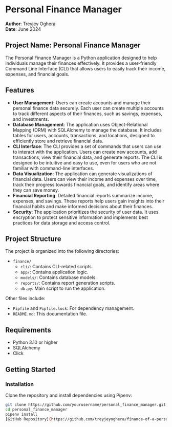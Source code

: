 # Personal Finance Manager

**Author**: Treyjey Oghera  
**Date**: June 2024

## Project Name: Personal Finance Manager

The Personal Finance Manager is a Python application designed to help individuals manage their finances effectively. It provides a user-friendly Command Line Interface (CLI) that allows users to easily track their income, expenses, and financial goals.

## Features

- **User Management**: Users can create accounts and manage their personal finance data securely. Each user can create multiple accounts to track different aspects of their finances, such as savings, expenses, and investments.
- **Database Management**: The application uses Object-Relational Mapping (ORM) with SQLAlchemy to manage the database. It includes tables for users, accounts, transactions, and locations, designed to efficiently store and retrieve financial data.
- **CLI Interface**: The CLI provides a set of commands that users can use to interact with the application. Users can create new accounts, add transactions, view their financial data, and generate reports. The CLI is designed to be intuitive and easy to use, even for users who are not familiar with command-line interfaces.
- **Data Visualization**: The application can generate visualizations of financial data. Users can view their income and expenses over time, track their progress towards financial goals, and identify areas where they can save money.
- **Financial Reporting**: Detailed financial reports summarize income, expenses, and savings. These reports help users gain insights into their financial habits and make informed decisions about their finances.
- **Security**: The application prioritizes the security of user data. It uses encryption to protect sensitive information and implements best practices for data storage and access control.

## Project Structure

The project is organized into the following directories:

- `finance/`
  - `cli/`: Contains CLI-related scripts.
  - `app/`: Contains application logic.
  - `models/`: Contains database models.
  - `reports/`: Contains report generation scripts.
  - `db.py`: Main script to run the application.

Other files include:

- `Pipfile` and `Pipfile.lock`: For dependency management.
- `README.md`: This documentation file.

## Requirements

- Python 3.10 or higher
- SQLAlchemy
- Click

## Getting Started

### Installation

Clone the repository and install dependencies using Pipenv:

```sh
git clone https://github.com/yourusername/personal_finance_manager.git
cd personal_finance_manager
pipenv install
[GitHub Repository](https://github.com/treyjeyoghera/finance-of-a-person.git)
